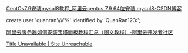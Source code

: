 

[CentOs7.9安装mysql8教程\_阿里云centos 7.9 64位安装 mysql8-CSDN博客](https://blog.csdn.net/qq_39399966/article/details/120205461)

create user 'quanran'@'%' identified by 'QuanRan123:';

[阿里云服务器如何安装宝塔面板教程汇总（图文教程）-阿里云开发者社区](https://developer.aliyun.com/article/767507)

[Title Unavailable \| Site Unreachable](https://cloud.tencent.com/developer/article/2475693)